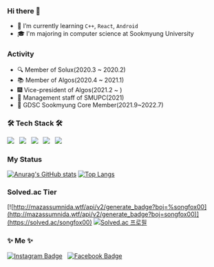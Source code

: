 ### Hi there 👋
- 🌱 I’m currently learning ```C++```, ```React```, ```Android```
- 🎓 I'm majoring in computer science at Sookmyung University

### Activity
- 🔍 Member of Solux(2020.3 ~ 2020.2)
- 📚 Member of Algos(2020.4 ~ 2021.1)
- 🎆 Vice-president of Algos(2021.2 ~ )
- 🎉 Management staff of SMUPC(2021)
- 📌 GDSC Sookmyung Core Member(2021.9~2022.7)

<h3><b>🛠 Tech Stack 🛠</b></h3>

<img src="https://img.shields.io/badge/Python-3776AB?style=flat-square&logo=Python&logoColor=white"/></a > &nbsp;
<img src="https://img.shields.io/badge/C-A8B9CC?style=flat-square&logo=C&logoColor=white"/></a > &nbsp;
<img src="https://img.shields.io/badge/C++-00599C?style=flat-square&logo=C%2B%2B&logoColor=white"/></a> &nbsp;
<img src="https://img.shields.io/badge/Node.js-339933?style=flat-square&logo=Node.js&logoColor=white"/></a> &nbsp;
<img src="https://img.shields.io/badge/Java-007396?style=flat-square&logo=Java&logoColor=white"/></a > &nbsp;

### My Status
[![Anurag's GitHub stats](https://github-readme-stats.vercel.app/api?username=songfox00&show_icons=true&theme=dracula)](https://github.com/anuraghazra/github-readme-stats)
[![Top Langs](https://github-readme-stats.vercel.app/api/top-langs/?username=songfox00&layout=compact&theme=dracula)](https://github.com/anuraghazra/github-readme-stats)

### Solved.ac Tier
[![http://mazassumnida.wtf/api/v2/generate_badge?boj=%songfox00](http://mazassumnida.wtf/api/v2/generate_badge?boj=songfox00)](https://solved.ac/songfox00)
[![Solved.ac
프로필](http://mazassumnida.wtf/api/generate_badge?boj={songfox00})](https://solved.ac/{songfox00})
<h3><b>✨ Me ✨</b></h3>

<!--[![Gmail Badge](https://img.shields.io/badge/Gmail-d14836?style=flat-square&logo=Gmail&logoColor=white&link=mailto:songfox00@gmail.com)](mailto:songfox00@gmail.com) &nbsp;-->
[![Instagram Badge](https://img.shields.io/badge/Instagram-E4405F?style=flat-square&logo=Instagram&logoColor=white&link=https://www.instagram.com/hyemzzi_s)](https://www.instagram.com/hyemzzi_s) &nbsp;
[![Facebook Badge](https://img.shields.io/badge/facebook-1877f2?style=flat-square&logo=facebook&logoColor=white&link=https://www.facebook.com/songfox00)](https://www.facebook.com/songfox00) &nbsp;
<!--[![Tech Blog Badge](http://img.shields.io/badge/-Tech%20blog-black?style=flat-square&logo=github&link=https://hyemzzi.tistory.com/)](https://hyemzzi.tistory.com/) -->
